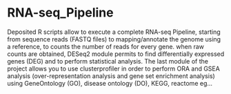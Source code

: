 # RNA-seq_Pipeline

Deposited R scripts allow to execute a complete RNA-seq Pipeline, starting from sequence reads (FASTQ files) to mapping/annotate the genome using a reference, to counts the number of reads for every gene.  when raw counts are obtained, DESeq2 module permits to find differentially expressed genes (DEG) and to perform statistical analysis. The last module of the project allows you to use clusterprofiler in order to perform ORA and GSEA analysis (over-representation analysis and gene set enrichment analysis) using GeneOntology (GO), disease ontology (DO), KEGG, reactome eg...
